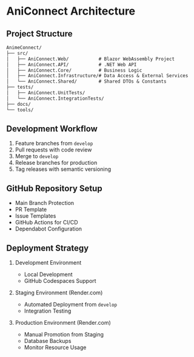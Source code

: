 # AniConnect Architecture

## Project Structure

```Markdown
AnimeConnect/
├── src/
│   ├── AniConnect.Web/           # Blazor WebAssembly Project
│   ├── AniConnect.API/           # .NET Web API
│   ├── AniConnect.Core/          # Business Logic
│   ├── AniConnect.Infrastructure/# Data Access & External Services
│   └── AniConnect.Shared/        # Shared DTOs & Constants
├── tests/
│   ├── AniConnect.UnitTests/
│   └── AniConnect.IntegrationTests/
├── docs/
└── tools/
```

## Development Workflow

1. Feature branches from `develop`
2. Pull requests with code review
3. Merge to `develop`
4. Release branches for production
5. Tag releases with semantic versioning

## GitHub Repository Setup

- Main Branch Protection
- PR Template
- Issue Templates
- GitHub Actions for CI/CD
- Dependabot Configuration

## Deployment Strategy

1. Development Environment
   - Local Development
   - GitHub Codespaces Support

2. Staging Environment (Render.com)
   - Automated Deployment from `develop`
   - Integration Testing

3. Production Environment (Render.com)
   - Manual Promotion from Staging
   - Database Backups
   - Monitor Resource Usage
